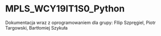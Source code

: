 # MPLS_WCY19IT1S0_Python
Dokumentacja wraz z oprogramowaniem dla grupy: FIlip Szpręgiel, Piotr Targowski, Bartłomiej Szykuła
